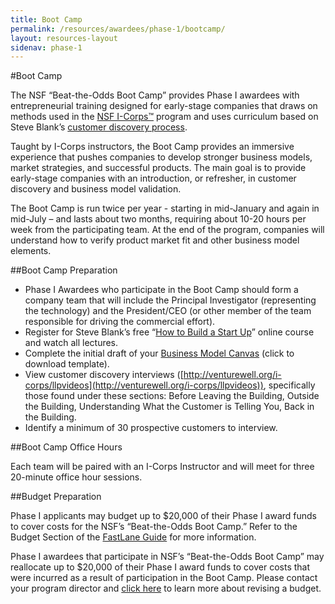 ```yaml
---
title: Boot Camp
permalink: /resources/awardees/phase-1/bootcamp/
layout: resources-layout
sidenav: phase-1
---
```


#Boot Camp

The NSF “Beat-the-Odds Boot Camp” provides Phase I awardees with entrepreneurial training designed for early-stage companies that draws on methods used in the [NSF I-Corps™](https://www.nsf.gov/news/special_reports/i-corps/) program and uses curriculum based on Steve Blank’s [customer discovery process](https://steveblank.com/2014/06/28/customer-discovery-the-search-for-productmarket-fit-2-minutes-to-see-why/).

Taught by I-Corps instructors, the Boot Camp provides an immersive experience that pushes companies to develop stronger business models, market strategies, and successful products. The main goal is to provide early-stage companies with an introduction, or refresher, in customer discovery and business model validation. 

The Boot Camp is run twice per year - starting in mid-January and again in mid-July – and lasts about two months, requiring about 10-20 hours per week from the participating team. At the end of the program, companies will understand how to verify product market fit and other business model elements.

##Boot Camp Preparation

- Phase I Awardees who participate in the Boot Camp should form a company team that will include the Principal Investigator (representing the technology) and the President/CEO (or other member of the team responsible for driving the commercial effort). 
- Register for Steve Blank’s free “[How to Build a Start Up](https://www.udacity.com/course/how-to-build-a-startup--ep245)” online course and watch all lectures. 
- Complete the initial draft of your [Business Model Canvas](/assets/files/awardees/the-business-model-canvas.pdf) (click to download template).  
- View customer discovery interviews ([http://venturewell.org/i-corps/llpvideos](http://venturewell.org/i-corps/llpvideos)), specifically those found under these sections: Before Leaving the Building, Outside the Building, Understanding What the Customer is Telling You, Back in the Building.
- Identify a minimum of 30 prospective customers to interview.

##Boot Camp Office Hours

Each team will be paired with an I-Corps Instructor and will meet for three 20-minute office hour sessions. 

##Budget Preparation

Phase I applicants may budget up to $20,000 of their Phase I award funds to cover costs for the NSF’s “Beat-the-Odds Boot Camp.” Refer to the Budget Section of the [FastLane Guide](/fastlane/form-prep-2/) for more information.

Phase I awardees that participate in NSF’s “Beat-the-Odds Boot Camp” may reallocate up to $20,000 of their Phase I award funds to cover costs that were incurred as a result of participation in the Boot Camp. Please contact your program director and [click here](/resources/awardees/phase-1/revised-budget/) to learn more about revising a budget. 
